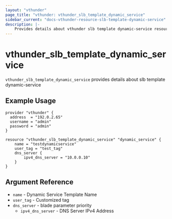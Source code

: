 ```yaml
---
layout: "vthunder"
page_title: "vthunder: vthunder_slb_template_dynamic_service"
sidebar_current: "docs-vthunder-resource-slb-template-dynamic-service"
description: |-
    Provides details about vthunder slb template dynamic-service resource for A10
---
```


# vthunder\_slb\_template\_dynamic\_service

`vthunder_slb_template_dynamic_service` provides details about slb template dynamic-service
## Example Usage


```hcl
provider "vthunder" {
  address  = "192.0.2.65"
  username = "admin"
  password = "admin"
}

resource "vthunder_slb_template_dynamic_service" "dynamic_service" {
	name = "testdynamicservice"
	user_tag = "test_tag"
	dns_server {
		ipv4_dns_server = "10.0.0.10"
	}
}
```

## Argument Reference

* `name` - Dynamic Service Template Name
* `user_tag` - Customized tag
* `dns_server` - blade parameter priority
    * `ipv4_dns_server` - DNS Server IPv4 Address

